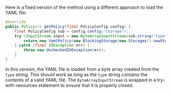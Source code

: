 Here is a fixed version of the method using a different approach to load the YAML file:

```java
@Override
public Policy<?> getPolicy(final PolicyConfig config) {
    final PolicyConfig sub = config.config("storage");
    try (InputStream input = new ByteArrayInputStream(sub.string("type").getBytes(StandardCharsets.UTF_8))) {
        return new YamlPolicy(new BlockingStorage(new Storages().newStorage(sub.string("type"), Yaml.createYamlInput(input).readYamlMapping())));
    } catch (final IOException err) {
        throw new UncheckedIOException(err);
    }
}
```

In this version, the YAML file is loaded from a byte array created from the `type` string. This should work as long as the `type` string contains the contents of a valid YAML file. The `ByteArrayInputStream` is wrapped in a try-with-resources statement to ensure that it is properly closed.